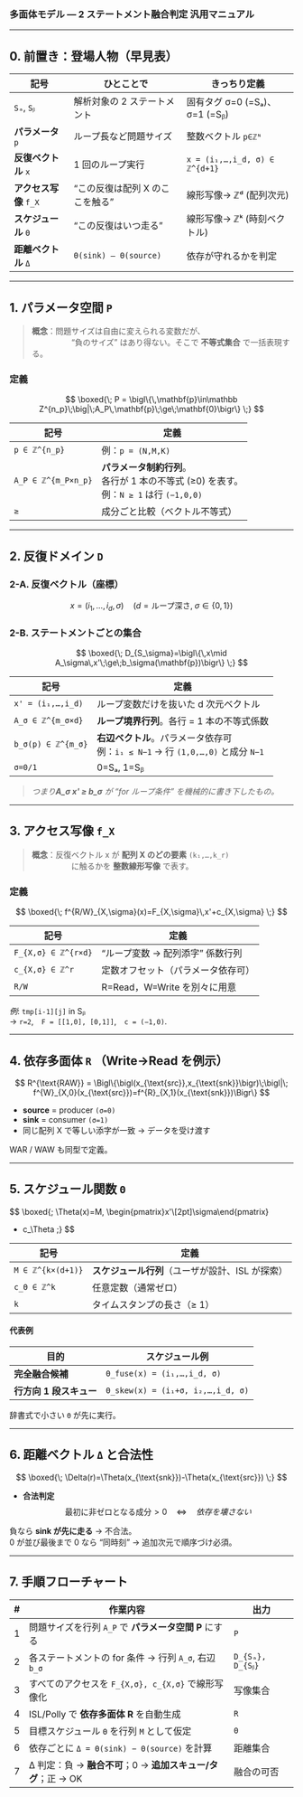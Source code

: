 ### 多面体モデル ― **2 ステートメント融合判定** 汎用マニュアル  

---

## 0. 前置き：登場人物（早見表）

| 記号 | ひとことで | きっちり定義 |
|------|------------|--------------|
| `Sₐ`, `Sᵦ` | 解析対象の 2 ステートメント | 固有タグ σ=0 (=Sₐ)、σ=1 (=Sᵦ) |
| **パラメータ** `p` | ループ長など問題サイズ | 整数ベクトル `p∈ℤᴺ` |
| **反復ベクトル** `x` | 1 回のループ実行 | `x = (i₁,…,i_d, σ) ∈ ℤ^{d+1}` |
| **アクセス写像** `f_X` | “この反復は配列 X のここを触る” | 線形写像→ ℤᵈ (配列次元) |
| **スケジュール** `Θ` | “この反復はいつ走る” | 線形写像→ ℤᵏ (時刻ベクトル) |
| **距離ベクトル** `Δ` | `Θ(sink) – Θ(source)` | 依存が守れるかを判定 |

---

## 1. パラメータ空間 `P`  

> **概念**：問題サイズは自由に変えられる変数だが、  
>      “負のサイズ” はあり得ない。そこで **不等式集合** で一括表現する。

### 定義
$$
\boxed{\;
P = \bigl\{\,\mathbf{p}\in\mathbb Z^{n_p}\;\big|\;A_P\,\mathbf{p}\;\ge\;\mathbf{0}\bigr\}
\;}
$$

| 記号 | 定義 |
|------|------|
| `p ∈ ℤ^{n_p}` | 例：`p = (N,M,K)` |
| `A_P ∈ ℤ^{m_P×n_p}` | **パラメータ制約行列**。<br>各行が 1 本の不等式 (≥0) を表す。<br>例：`N ≥ 1` は行 `(−1,0,0)` |
| `≥` | 成分ごと比較（ベクトル不等式） |

---

## 2. 反復ドメイン `D`  

### 2-A. 反復ベクトル（座標）
$$
x = (i_1,\dots,i_d,\sigma)\quad
\bigl(d = \text{ループ深さ},\;\sigma\in\{0,1\}\bigr)
$$

### 2-B. **ステートメントごとの集合**

$$
\boxed{\;
D_{S_\sigma}=\bigl\{\,x\mid A_\sigma\,x'\;\ge\;b_\sigma(\mathbf{p})\bigr\}
\;}
$$

| 記号 | 定義 |
|------|------|
| `x' = (i₁,…,i_d)` | ループ変数だけを抜いた d 次元ベクトル |
| `A_σ ∈ ℤ^{m_σ×d}` | **ループ境界行列**。各行 = 1 本の不等式係数 |
| `b_σ(p) ∈ ℤ^{m_σ}` | **右辺ベクトル**。パラメータ依存可<br>例：`i₁ ≤ N−1` → 行 `(1,0,…,0)` と成分 `N−1` |
| `σ=0/1` | 0=Sₐ, 1=Sᵦ |

> *つまり**A_σ x' ≥ b_σ** が “for ループ条件” を機械的に書き下したもの。*

---

## 3. アクセス写像 `f_X`  

> **概念**：反復ベクトル x が **配列 X のどの要素** `(k₁,…,k_r)`  
>      に触るかを **整数線形写像** で表す。

### 定義
$$
\boxed{\;
f^{R/W}_{X,\sigma}(x)=F_{X,\sigma}\,x'+c_{X,\sigma}
\;}
$$

| 記号 | 定義 |
|------|------|
| `F_{X,σ} ∈ ℤ^{r×d}` | “ループ変数 → 配列添字” 係数行列 |
| `c_{X,σ} ∈ ℤ^r` | 定数オフセット（パラメータ依存可） |
| `R/W` | R=Read，W=Write を別々に用意 |

*例*: `tmp[i-1][j]` in Sᵦ  
→ `r=2`, `F = [[1,0], [0,1]]`, `c = (−1,0)`.

---

## 4. 依存多面体 `R` （Write→Read を例示）

$$
R^{\text{RAW}}
= \Bigl\{\bigl(x_{\text{src}},x_{\text{snk}}\bigr)\;\bigl|\;
   f^{W}_{X,0}(x_{\text{src}})=f^{R}_{X,1}(x_{\text{snk}})\Bigr\}
$$

- **source** = producer `(σ=0)`  
- **sink**   = consumer `(σ=1)`  
- 同じ配列 X で等しい添字が一致 → データを受け渡す

WAR / WAW も同型で定義。

---

## 5. スケジュール関数 `Θ`

$$
\boxed{\;
\Theta(x)=M\,
\begin{pmatrix}x'\\[2pt]\sigma\end{pmatrix}
+ c_\Theta
\;}
$$

| 記号 | 定義 |
|------|------|
| `M ∈ ℤ^{k×(d+1)}` | **スケジュール行列**（ユーザが設計、ISL が探索） |
| `c_Θ ∈ ℤ^k` | 任意定数（通常ゼロ） |
| `k` | タイムスタンプの長さ（≥ 1） |

#### 代表例  
| 目的 | スケジュール例 |
|------|---------------|
| **完全融合候補** | `Θ_fuse(x) = (i₁,…,i_d, σ)` |
| **行方向 1 段スキュー** | `Θ_skew(x) = (i₁+σ, i₂,…,i_d, σ)` |

辞書式で小さい `Θ` が先に実行。

---

## 6. 距離ベクトル `Δ` と合法性

$$
\boxed{\;
\Delta(r)=\Theta(x_{\text{snk}})-\Theta(x_{\text{src}})
\;}
$$

- **合法判定**  
  $$
  \text{最初に非ゼロとなる成分} > 0
  \quad\Longleftrightarrow\quad
  依存を壊さない
  $$

負なら **sink が先に走る** → 不合法。  
0 が並び最後まで 0 なら “同時刻” → 追加次元で順序づけ必須。

---

## 7. 手順フローチャート

| # | 作業内容 | 出力 |
|---|----------|------|
| 1 | 問題サイズを行列 `A_P` で **パラメータ空間 P** にする | `P` |
| 2 | 各ステートメントの for 条件 → 行列 `A_σ`, 右辺 `b_σ` | `D_{Sₐ}, D_{Sᵦ}` |
| 3 | すべてのアクセスを `F_{X,σ}, c_{X,σ}` で線形写像化 | 写像集合 |
| 4 | ISL/Polly で **依存多面体 R** を自動生成 | `R` |
| 5 | 目標スケジュール `Θ` を行列 `M` として仮定 | `Θ` |
| 6 | 依存ごとに `Δ = Θ(sink) − Θ(source)` を計算 | 距離集合 |
| 7 | Δ 判定：負 → **融合不可**；0 → **追加スキュー/タグ**；正 → OK | 融合の可否 |


